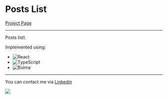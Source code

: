 # Posts List

[Project Page](https://tiserett.github.io/posts-pagination/)

<hr />

Posts list\

Implemented using:
  - ![React](https://img.shields.io/badge/react-%2320232a.svg?style=for-the-badge&logo=react&logoColor=%2361DAFB)
  - ![TypeScript](https://img.shields.io/badge/typescript-%23007ACC.svg?style=for-the-badge&logo=typescript&logoColor=white)
  - ![Bulma](https://img.shields.io/badge/bulma-00D0B1?style=for-the-badge&logo=bulma&logoColor=white)
  
<hr />


You can contact me via [Linkedin](https://www.linkedin.com/in/maksym-sobko-253a8824a/)

<img src="https://render.fineartamerica.com/images/rendered/default/greeting-card/images/artworkimages/medium/3/may-the-force-be-with-you-classic-version-dafydd-jones-transparent.png?&targetx=-47&targety=51&imagewidth=795&imageheight=394&modelwidth=700&modelheight=500&backgroundcolor=000000&orientation=0"/>
